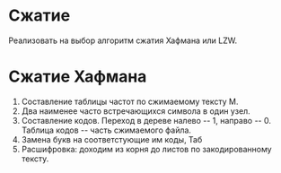 # Сжатие

Реализовать на выбор алгоритм сжатия Хафмана или LZW.

# Сжатие Хафмана

1. Составление таблицы частот по сжимаемому тексту M.
2. Два наименее часто встречающихся символа в один узел.
3. Составление кодов. Переход в дереве налево -- 1, направо -- 0. Таблица кодов -- часть сжимаемого файла.
4. Замена букв на соответстующие им коды, Таб
5. Расшифровка: доходим из корня до листов по закодированному тексту.